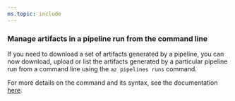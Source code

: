 ```yaml
---
ms.topic: include
---
```


### Manage artifacts in a pipeline run from the command line

If you need to download a set of artifacts generated by a pipeline, you can now download, upload or list the artifacts generated by a particular pipeline run from a command line using the `az pipelines runs` command. 

For more details on the command and its syntax, see the documentation [here](/cli/azure/pipelines/runs/artifact).